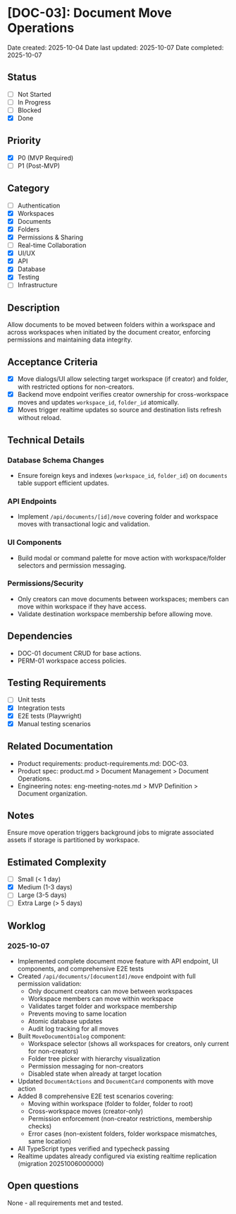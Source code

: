 # [DOC-03]: Document Move Operations

Date created: 2025-10-04
Date last updated: 2025-10-07
Date completed: 2025-10-07

## Status

- [ ] Not Started
- [ ] In Progress
- [ ] Blocked
- [x] Done

## Priority

- [x] P0 (MVP Required)
- [ ] P1 (Post-MVP)

## Category

- [ ] Authentication
- [x] Workspaces
- [x] Documents
- [x] Folders
- [x] Permissions & Sharing
- [ ] Real-time Collaboration
- [x] UI/UX
- [x] API
- [x] Database
- [x] Testing
- [ ] Infrastructure

## Description

Allow documents to be moved between folders within a workspace and across workspaces when initiated by the document creator, enforcing permissions and maintaining data integrity.

## Acceptance Criteria

- [x] Move dialogs/UI allow selecting target workspace (if creator) and folder, with restricted options for non-creators.
- [x] Backend move endpoint verifies creator ownership for cross-workspace moves and updates `workspace_id`, `folder_id` atomically.
- [x] Moves trigger realtime updates so source and destination lists refresh without reload.

## Technical Details

### Database Schema Changes

- Ensure foreign keys and indexes (`workspace_id`, `folder_id`) on `documents` table support efficient updates.

### API Endpoints

- Implement `/api/documents/[id]/move` covering folder and workspace moves with transactional logic and validation.

### UI Components

- Build modal or command palette for move action with workspace/folder selectors and permission messaging.

### Permissions/Security

- Only creators can move documents between workspaces; members can move within workspace if they have access.
- Validate destination workspace membership before allowing move.

## Dependencies

- DOC-01 document CRUD for base actions.
- PERM-01 workspace access policies.

## Testing Requirements

- [ ] Unit tests
- [x] Integration tests
- [x] E2E tests (Playwright)
- [x] Manual testing scenarios

## Related Documentation

- Product requirements: product-requirements.md: DOC-03.
- Product spec: product.md > Document Management > Document Operations.
- Engineering notes: eng-meeting-notes.md > MVP Definition > Document organization.

## Notes

Ensure move operation triggers background jobs to migrate associated assets if storage is partitioned by workspace.

## Estimated Complexity

- [ ] Small (< 1 day)
- [x] Medium (1-3 days)
- [ ] Large (3-5 days)
- [ ] Extra Large (> 5 days)

## Worklog

### 2025-10-07
- Implemented complete document move feature with API endpoint, UI components, and comprehensive E2E tests
- Created `/api/documents/[documentId]/move` endpoint with full permission validation:
  - Only document creators can move between workspaces
  - Workspace members can move within workspace
  - Validates target folder and workspace membership
  - Prevents moving to same location
  - Atomic database updates
  - Audit log tracking for all moves
- Built `MoveDocumentDialog` component:
  - Workspace selector (shows all workspaces for creators, only current for non-creators)
  - Folder tree picker with hierarchy visualization
  - Permission messaging for non-creators
  - Disabled state when already at target location
- Updated `DocumentActions` and `DocumentCard` components with move action
- Added 8 comprehensive E2E test scenarios covering:
  - Moving within workspace (folder to folder, folder to root)
  - Cross-workspace moves (creator-only)
  - Permission enforcement (non-creator restrictions, membership checks)
  - Error cases (non-existent folders, folder workspace mismatches, same location)
- All TypeScript types verified and typecheck passing
- Realtime updates already configured via existing realtime replication (migration 20251006000000)

## Open questions

None - all requirements met and tested.
